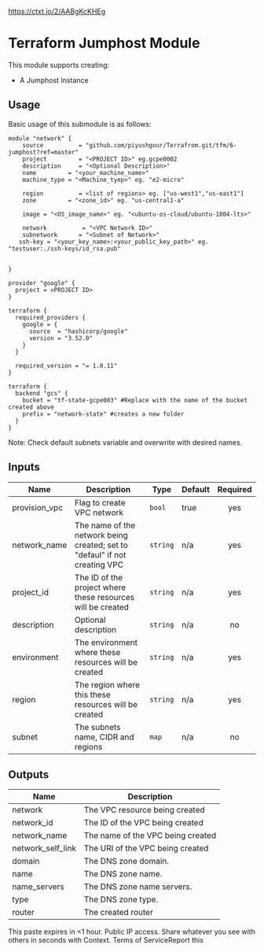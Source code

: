 https://ctxt.io/2/AABgKcKHEg

# Terraform Jumphost Module

This module supports creating:

- A Jumphost Instance



## Usage

Basic usage of this submodule is as follows:

```hcl
module "network" {
    source          = "github.com/piyushgour/Terrafrom.git/tfm/6-jumphost?ref=master"
    project         = "<PROJECT ID>" eg.gcpe0002
    description     = "<Optional Description>"
    name         = "<your_machine_name>"
    machine_type = "<Machine_tyep>" eg. "e2-micro"

    region          = <list of regions> eg. ["us-west1","us-east1"]
    zone         = "<zone_id>" eg. "us-central1-a"
    
    image = "<OS_image_name>" eg. "<ubuntu-os-cloud/ubuntu-1804-lts>"
    
    network          = "<VPC Network ID>"
    subnetwork      = "<Subnet of Network>"
   ssh-key = "<your_key_name>:<your_public_key_path>" eg. "testuser:./ssh-keys/id_rsa.pub" 
    
    
}

provider "google" {
  project = <PROJECT ID>
}

terraform {
  required_providers {
    google = {
      source  = "hashicorp/google"
      version = "3.52.0"
    }
  }

  required_version = "= 1.0.11"
}

terraform {
  backend "gcs" {
    bucket = "tf-state-gcpe003" #Replace with the name of the bucket created above
    prefix = "network-state" #creates a new folder
  }
}
```
Note: Check default subnets variable and overwrite with desired names.

<!-- BEGINNING OF PRE-COMMIT-TERRAFORM DOCS HOOK -->
## Inputs

| Name | Description | Type | Default | Required |
|------|-------------|------|---------|:--------:|
| provision\_vpc | Flag to create VPC network | `bool` | true | yes |
| network\_name | The name of the network being created; set to "defaul" if not creating VPC | `string` | n/a | yes |
| project\_id | The ID of the project where these resources will be created | `string` | n/a | yes |
| description| Optional description | `string` | n/a | no |
| environment | The environment where these resources will be created | `string` | n/a | yes |
| region | The region where this these resources will be created | `string` | n/a | yes |
| subnet | The subnets name, CIDR and regions | `map` | n/a | no |


## Outputs

| Name | Description |
|------|-------------|
| network | The VPC resource being created |
| network\_id | The ID of the VPC being created |
| network\_name | The name of the VPC being created |
| network\_self\_link | The URI of the VPC being created |
| domain | The DNS zone domain. |
| name | The DNS zone name. |
| name\_servers | The DNS zone name servers. |
| type | The DNS zone type. |
| router | The created router |

<!-- END OF PRE-COMMIT-TERRAFORM DOCS HOOK -->
This paste expires in <1 hour. Public IP access. Share whatever you see with others in seconds with Context. Terms of ServiceReport this
